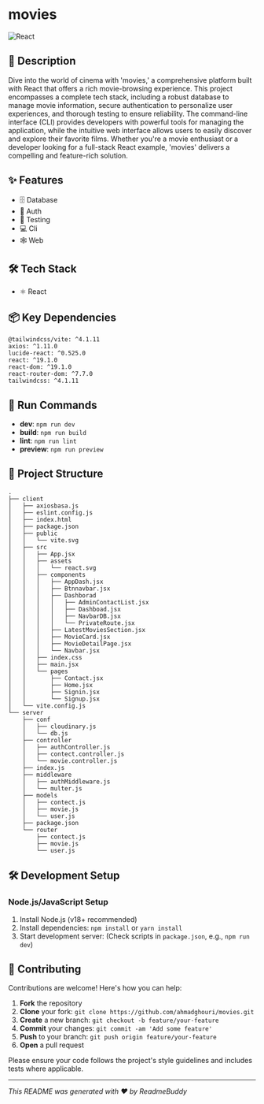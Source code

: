 # movies

![React](https://img.shields.io/badge/-React-blue?logo=react&logoColor=white)

## 📝 Description

Dive into the world of cinema with 'movies,' a comprehensive platform built with React that offers a rich movie-browsing experience. This project encompasses a complete tech stack, including a robust database to manage movie information, secure authentication to personalize user experiences, and thorough testing to ensure reliability. The command-line interface (CLI) provides developers with powerful tools for managing the application, while the intuitive web interface allows users to easily discover and explore their favorite films. Whether you're a movie enthusiast or a developer looking for a full-stack React example, 'movies' delivers a compelling and feature-rich solution.

## ✨ Features

- 🗄️ Database
- 🔐 Auth
- 🧪 Testing
- 💻 Cli
- 🕸️ Web


## 🛠️ Tech Stack

- ⚛️ React


## 📦 Key Dependencies

```
@tailwindcss/vite: ^4.1.11
axios: ^1.11.0
lucide-react: ^0.525.0
react: ^19.1.0
react-dom: ^19.1.0
react-router-dom: ^7.7.0
tailwindcss: ^4.1.11
```

## 🚀 Run Commands

- **dev**: `npm run dev`
- **build**: `npm run build`
- **lint**: `npm run lint`
- **preview**: `npm run preview`


## 📁 Project Structure

```
.
├── client
│   ├── axiosbasa.js
│   ├── eslint.config.js
│   ├── index.html
│   ├── package.json
│   ├── public
│   │   └── vite.svg
│   ├── src
│   │   ├── App.jsx
│   │   ├── assets
│   │   │   └── react.svg
│   │   ├── components
│   │   │   ├── AppDash.jsx
│   │   │   ├── Btnnavbar.jsx
│   │   │   ├── Dashborad
│   │   │   │   ├── AdminContactList.jsx
│   │   │   │   ├── Dashboad.jsx
│   │   │   │   ├── NavbarDB.jsx
│   │   │   │   └── PrivateRoute.jsx
│   │   │   ├── LatestMoviesSection.jsx
│   │   │   ├── MovieCard.jsx
│   │   │   ├── MovieDetailPage.jsx
│   │   │   └── Navbar.jsx
│   │   ├── index.css
│   │   ├── main.jsx
│   │   └── pages
│   │       ├── Contact.jsx
│   │       ├── Home.jsx
│   │       ├── Signin.jsx
│   │       └── Signup.jsx
│   └── vite.config.js
└── server
    ├── conf
    │   ├── cloudinary.js
    │   └── db.js
    ├── controller
    │   ├── authController.js
    │   ├── contect.controller.js
    │   └── movie.controller.js
    ├── index.js
    ├── middleware
    │   ├── authMiddleware.js
    │   └── multer.js
    ├── models
    │   ├── contect.js
    │   ├── movie.js
    │   └── user.js
    ├── package.json
    └── router
        ├── contect.js
        ├── movie.js
        └── user.js
```

## 🛠️ Development Setup

### Node.js/JavaScript Setup
1. Install Node.js (v18+ recommended)
2. Install dependencies: `npm install` or `yarn install`
3. Start development server: (Check scripts in `package.json`, e.g., `npm run dev`)


## 👥 Contributing

Contributions are welcome! Here's how you can help:

1. **Fork** the repository
2. **Clone** your fork: `git clone https://github.com/ahmadghouri/movies.git`
3. **Create** a new branch: `git checkout -b feature/your-feature`
4. **Commit** your changes: `git commit -am 'Add some feature'`
5. **Push** to your branch: `git push origin feature/your-feature`
6. **Open** a pull request

Please ensure your code follows the project's style guidelines and includes tests where applicable.

---
*This README was generated with ❤️ by ReadmeBuddy*
